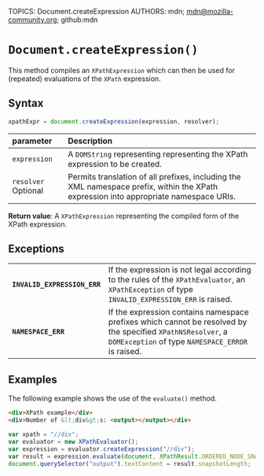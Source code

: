 TOPICS: Document.createExpression
AUTHORS: mdn; mdn@mozilla-community.org; github:mdn

# `Document.createExpression()`

This method compiles an `XPathExpression` which can then be used for (repeated) evaluations of
the `XPath` expression.

## Syntax

```javascript
xpathExpr = document.createExpression(expression, resolver);
```

| parameter | Description |
| :-- | :-- |
| `expression` | A `DOMString` representing representing the XPath expression to be created. |
| `resolver` Optional | Permits translation of all prefixes, including the XML namespace prefix, within the XPath expression into appropriate namespace URIs. |

**Return value**: A `XPathExpression` representing the compiled form of the XPath expression.

## Exceptions

|  |  |
| :-- | :-- |
| **`INVALID_EXPRESSION_ERR`** | If the expression is not legal according to the rules of the `XPathEvaluator`, an `XPathException` of type `INVALID_EXPRESSION_ERR` is raised. |
| **`NAMESPACE_ERR`** | If the expression contains namespace prefixes which cannot be resolved by the specified `XPathNSResolver`, a `DOMException` of type `NAMESPACE_ERROR` is raised. |

## Examples

The following example shows the use of the `evaluate()` method.

```html
<div>XPath example</div>
<div>Number of &lt;div&gt;s: <output></output></div>
```

```javascript
var xpath = "//div";
var evaluator = new XPathEvaluator();
var expression = evaluator.createExpression("//div");
var result = expression.evaluate(document, XPathResult.ORDERED_NODE_SNAPSHOT_TYPE);
document.querySelector("output").textContent = result.snapshotLength;
```

